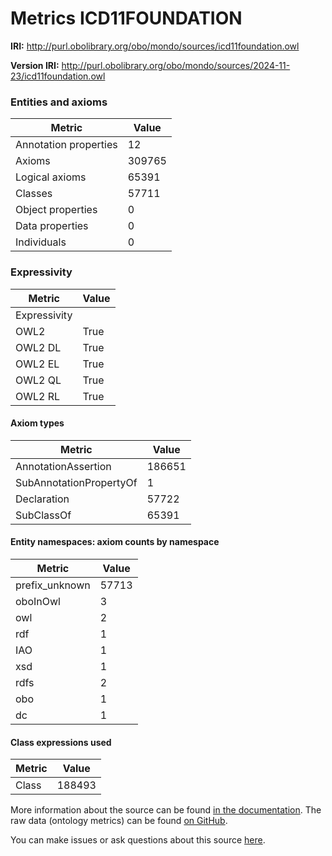 # Metrics ICD11FOUNDATION

**IRI:** http://purl.obolibrary.org/obo/mondo/sources/icd11foundation.owl

**Version IRI:** http://purl.obolibrary.org/obo/mondo/sources/2024-11-23/icd11foundation.owl

### Entities and axioms

| Metric | Value |
| ------ | ----- |
| Annotation properties | 12 |
| Axioms | 309765 |
| Logical axioms | 65391 |
| Classes | 57711 |
| Object properties | 0 |
| Data properties | 0 |
| Individuals | 0 |


### Expressivity

| Metric | Value |
| ------ | ----- |
| Expressivity |  |
| OWL2 | True |
| OWL2 DL | True |
| OWL2 EL | True |
| OWL2 QL | True |
| OWL2 RL | True |

#### Axiom types

| Metric | Value |
| ------ | ----- |
| AnnotationAssertion | 186651 |
| SubAnnotationPropertyOf | 1 |
| Declaration | 57722 |
| SubClassOf | 65391 |


#### Entity namespaces: axiom counts by namespace

| Metric | Value |
| ------ | ----- |
| prefix_unknown | 57713 |
| oboInOwl | 3 |
| owl | 2 |
| rdf | 1 |
| IAO | 1 |
| xsd | 1 |
| rdfs | 2 |
| obo | 1 |
| dc | 1 |


#### Class expressions used

| Metric | Value |
| ------ | ----- |
| Class | 188493 |


More information about the source can be found [in the documentation](../sources.md). The raw data (ontology metrics) can be found [on GitHub](https://github.com/monarch-initiative/mondo-ingest/tree/main/src/ontology/metadata).

You can make issues or ask questions about this source [here](https://github.com/monarch-initiative/mondo-ingest/issues).

